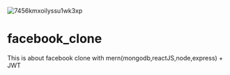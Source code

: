 ![7456kmxoilyssu1wk3xp](https://user-images.githubusercontent.com/73703231/132993273-be42041d-f2fe-4f38-947e-fe9c1592ae26.png)

# facebook_clone
This is about facebook clone with mern(mongodb,reactJS,node,express) + JWT
